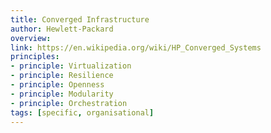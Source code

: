 ```yaml
---
title: Converged Infrastructure
author: Hewlett-Packard
overview:
link: https://en.wikipedia.org/wiki/HP_Converged_Systems
principles:
- principle: Virtualization
- principle: Resilience
- principle: Openness
- principle: Modularity
- principle: Orchestration
tags: [specific, organisational]
---
```


